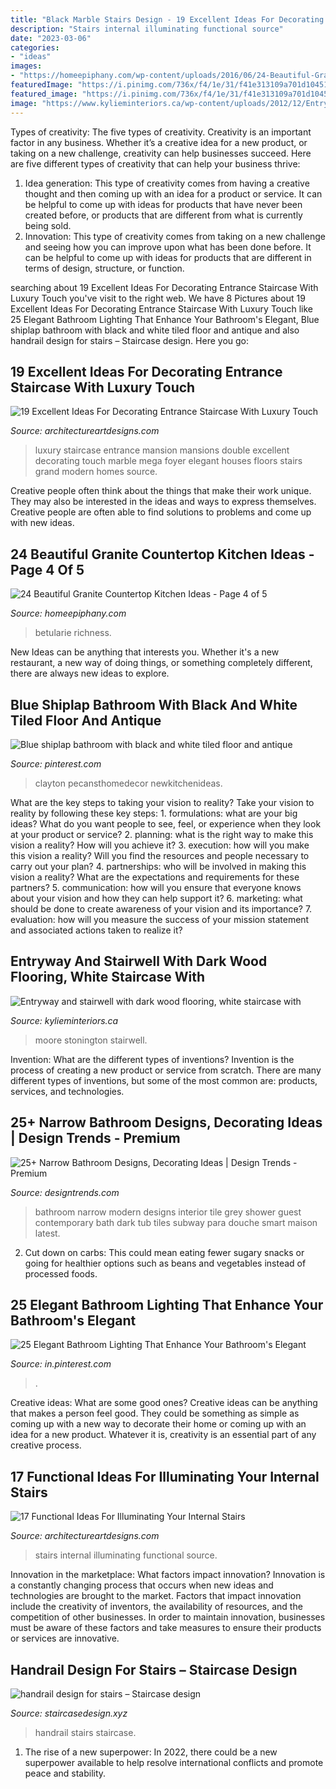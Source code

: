 ```yaml
---
title: "Black Marble Stairs Design - 19 Excellent Ideas For Decorating Entrance Staircase With Luxury Touch"
description: "Stairs internal illuminating functional source"
date: "2023-03-06"
categories:
- "ideas"
images:
- "https://homeepiphany.com/wp-content/uploads/2016/06/24-Beautiful-Granite-Countertop-Kitchen-Ideas-18.jpg"
featuredImage: "https://i.pinimg.com/736x/f4/1e/31/f41e313109a701d10451840437e8bea5.jpg"
featured_image: "https://i.pinimg.com/736x/f4/1e/31/f41e313109a701d10451840437e8bea5.jpg"
image: "https://www.kylieminteriors.ca/wp-content/uploads/2012/12/Entryway-and-stairwell-with-dark-wood-flooring-white-staircase-with-black-hand-rail.-Benjamin-Moore-Stonington-Gray-on-the-walls-683x1024.jpg"
---
```



Types of creativity: The five types of creativity.
Creativity is an important factor in any business. Whether it’s a creative idea for a new product, or taking on a new challenge, creativity can help businesses succeed. Here are five different types of creativity that can help your business thrive: 
1. Idea generation: This type of creativity comes from having a creative thought and then coming up with an idea for a product or service. It can be helpful to come up with ideas for products that have never been created before, or products that are different from what is currently being sold. 
2. Innovation: This type of creativity comes from taking on a new challenge and seeing how you can improve upon what has been done before. It can be helpful to come up with ideas for products that are different in terms of design, structure, or function. 

	

		
searching about 19 Excellent Ideas For Decorating Entrance Staircase With Luxury Touch you've visit to the right web. We have 8 Pictures about 19 Excellent Ideas For Decorating Entrance Staircase With Luxury Touch like 25 Elegant Bathroom Lighting That Enhance Your Bathroom&#039;s Elegant, Blue shiplap bathroom with black and white tiled floor and antique and also handrail design for stairs – Staircase design. Here you go:
		
    
## 19 Excellent Ideas For Decorating Entrance Staircase With Luxury Touch

<img loading=lazy src="https://www.architectureartdesigns.com/wp-content/uploads/2016/12/9-2-e1480630514919.jpg" onerror="this.onerror=null;this.src='https://tse4.mm.bing.net/th?id=OIP.Ak_lzU-D4qjK_LwvkNgeFgHaHx&amp;pid=15.1';" alt="19 Excellent Ideas For Decorating Entrance Staircase With Luxury Touch">

_Source: architectureartdesigns.com_

>luxury staircase entrance mansion mansions double excellent decorating touch marble mega foyer elegant houses floors stairs grand modern homes source. 

	

Creative people often think about the things that make their work unique. They may also be interested in the ideas and ways to express themselves. Creative people are often able to find solutions to problems and come up with new ideas.

    
## 24 Beautiful Granite Countertop Kitchen Ideas - Page 4 Of 5

<img loading=lazy src="https://homeepiphany.com/wp-content/uploads/2016/06/24-Beautiful-Granite-Countertop-Kitchen-Ideas-18.jpg" onerror="this.onerror=null;this.src='https://tse2.mm.bing.net/th?id=OIP.mMfRYgIb7rROZAYSSRyiQQHaE7&amp;pid=15.1';" alt="24 Beautiful Granite Countertop Kitchen Ideas - Page 4 of 5">

_Source: homeepiphany.com_

>betularie richness. 

	

New Ideas can be anything that interests you. Whether it's a new restaurant, a new way of doing things, or something completely different, there are always new ideas to explore.

    
## Blue Shiplap Bathroom With Black And White Tiled Floor And Antique

<img loading=lazy src="https://i.pinimg.com/736x/e8/5b/01/e85b013ebf477a1fa5812dbe35593a49.jpg" onerror="this.onerror=null;this.src='https://tse1.mm.bing.net/th?id=OIP.Ksz-16_jP6w5XrRBbR1IZQHaLH&amp;pid=15.1';" alt="Blue shiplap bathroom with black and white tiled floor and antique">

_Source: pinterest.com_

>clayton pecansthomedecor newkitchenideas. 

	

What are the key steps to taking your vision to reality?
Take your vision to reality by following these key steps: 1. formulations: what are your big ideas? What do you want people to see, feel, or experience when they look at your product or service? 2. planning: what is the right way to make this vision a reality? How will you achieve it? 3. execution: how will you make this vision a reality? Will you find the resources and people necessary to carry out your plan? 4. partnerships: who will be involved in making this vision a reality? What are the expectations and requirements for these partners? 5. communication: how will you ensure that everyone knows about your vision and how they can help support it? 6. marketing: what should be done to create awareness of your vision and its importance? 7. evaluation: how will you measure the success of your mission statement and associated actions taken to realize it?

    
## Entryway And Stairwell With Dark Wood Flooring, White Staircase With

<img loading=lazy src="https://www.kylieminteriors.ca/wp-content/uploads/2012/12/Entryway-and-stairwell-with-dark-wood-flooring-white-staircase-with-black-hand-rail.-Benjamin-Moore-Stonington-Gray-on-the-walls-683x1024.jpg" onerror="this.onerror=null;this.src='https://tse3.mm.bing.net/th?id=OIP.vp8QYwcUdZdQY4_5A4uLSQHaLG&amp;pid=15.1';" alt="Entryway and stairwell with dark wood flooring, white staircase with">

_Source: kylieminteriors.ca_

>moore stonington stairwell. 

	

Invention: What are the different types of inventions?
Invention is the process of creating a new product or service from scratch. There are many different types of inventions, but some of the most common are: products, services, and technologies.

    
## 25+ Narrow Bathroom Designs, Decorating Ideas | Design Trends - Premium

<img loading=lazy src="https://images.designtrends.com/wp-content/uploads/2016/02/08064521/Black-and-White-Modern-narrow-Bathroom-design.jpeg" onerror="this.onerror=null;this.src='https://tse1.mm.bing.net/th?id=OIP.7Lv00D92y8lnKeWnTluSmwHaJ4&amp;pid=15.1';" alt="25+ Narrow Bathroom Designs, Decorating Ideas | Design Trends - Premium">

_Source: designtrends.com_

>bathroom narrow modern designs interior tile grey shower guest contemporary bath dark tub tiles subway para douche smart maison latest. 

	

2. Cut down on carbs: This could mean eating fewer sugary snacks or going for healthier options such as beans and vegetables instead of processed foods.

    
## 25 Elegant Bathroom Lighting That Enhance Your Bathroom&#039;s Elegant

<img loading=lazy src="https://i.pinimg.com/736x/f4/1e/31/f41e313109a701d10451840437e8bea5.jpg" onerror="this.onerror=null;this.src='https://tse2.mm.bing.net/th?id=OIP.7HmmChBw69gwOGODq6CIQQHaNZ&amp;pid=15.1';" alt="25 Elegant Bathroom Lighting That Enhance Your Bathroom&#039;s Elegant">

_Source: in.pinterest.com_

>. 

	

Creative ideas: What are some good ones?
Creative ideas can be anything that makes a person feel good. They could be something as simple as coming up with a new way to decorate their home or coming up with an idea for a new product. Whatever it is, creativity is an essential part of any creative process.

    
## 17 Functional Ideas For Illuminating Your Internal Stairs

<img loading=lazy src="https://www.architectureartdesigns.com/wp-content/uploads/2016/10/3-1.jpg" onerror="this.onerror=null;this.src='https://tse1.mm.bing.net/th?id=OIP.O7allvvQ4j5LIZXSThOCggAAAA&amp;pid=15.1';" alt="17 Functional Ideas For Illuminating Your Internal Stairs">

_Source: architectureartdesigns.com_

>stairs internal illuminating functional source. 

	

Innovation in the marketplace: What factors impact innovation?
Innovation is a constantly changing process that occurs when new ideas and technologies are brought to the market. Factors that impact innovation include the creativity of inventors, the availability of resources, and the competition of other businesses. In order to maintain innovation, businesses must be aware of these factors and take measures to ensure their products or services are innovative.

    
## Handrail Design For Stairs – Staircase Design

<img loading=lazy src="http://staircasedesign.xyz/wp-content/uploads/2017/05/handrail-design-for-stairs_0.jpg" onerror="this.onerror=null;this.src='https://tse3.mm.bing.net/th?id=OIP.kV_jGT0xXFqDs0SxUf1ggAHaK4&amp;pid=15.1';" alt="handrail design for stairs – Staircase design">

_Source: staircasedesign.xyz_

>handrail stairs staircase. 

	

1. The rise of a new superpower: In 2022, there could be a new superpower available to help resolve international conflicts and promote peace and stability.

